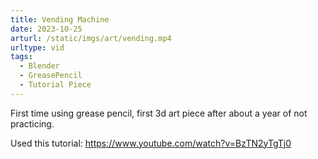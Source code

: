 ```yaml
---
title: Vending Machine 
date: 2023-10-25
arturl: /static/imgs/art/vending.mp4
urltype: vid
tags: 
  - Blender
  - GreasePencil
  - Tutorial Piece
---
```

First time using grease pencil, first 3d art piece after about a year of not practicing.

Used this tutorial: https://www.youtube.com/watch?v=BzTN2yTgTj0
